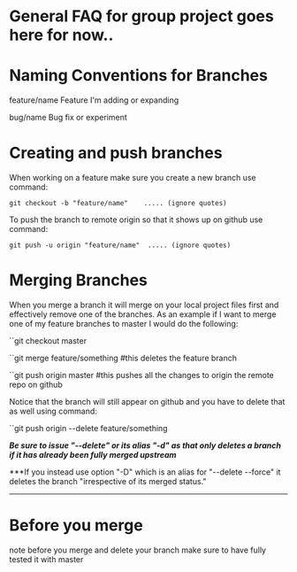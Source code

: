 # General FAQ for group project goes here for now..

# Naming Conventions for Branches
feature/name      Feature I'm adding or expanding

bug/name          Bug fix or experiment


# Creating and push branches

When working on a feature make sure you create a new branch use command:

``git checkout -b "feature/name"    ..... (ignore quotes)``

To push the branch to remote origin so that it shows up on github use command:

``git push -u origin "feature/name"  ..... (ignore quotes)``

# Merging Branches
When you merge a branch it will merge on your local project files first and effectively remove one of the branches.
As an example if I want to merge one of my feature branches to master I would do the following:

``git checkout master

``git merge feature/something    #this deletes the feature branch

``git push origin master      #this pushes all the changes to origin the remote repo on github


Notice that the branch will still appear on github and you have to delete that as well using command:

``git push origin --delete feature/something

***Be sure to issue "--delete" or its alias "-d" as that only deletes a branch if it has already been fully merged upstream***

***If you instead use option "-D" which is an alias for "--delete --force" it deletes the branch "irrespective of its merged status." 
***

# Before you merge
note before you merge and delete your branch make sure to have fully tested it with master
